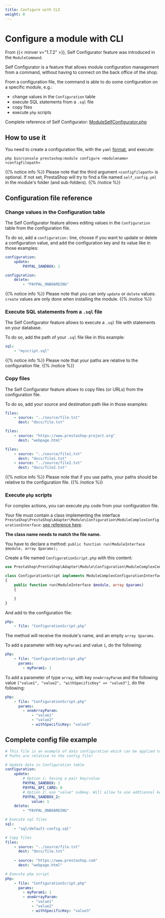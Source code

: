 ```yaml
---
title: Configure with CLI
weight: 0
---
```


# Configure a module with CLI

From {{< minver v="1.7.2" >}}, Self Configurator feature was introduced in the `ModuleCommand`.

Self Configurator is a feature that allows module configuration management from a command, without having to connect on the back office of the shop.

From a configuration file, the command is able to do some configuration on a specific module, e.g.:

- change values in the `Configuration` table
- execute SQL statements from a `.sql` file
- copy files
- execute `php` scripts

Complete reference of Self Configurator: [ModuleSelfConfigurator.php](https://github.com/PrestaShop/PrestaShop/blob/8.0.x/src/Adapter/Module/Configuration/ModuleSelfConfigurator.php)

## How to use it

You need to create a configuration file, with the `yaml` [format](https://symfony.com/doc/current/components/yaml/yaml_format.html), and execute:

`php bin/console prestashop:module configure <modulename> <configfilepath>`

{{% notice info %}}
Please note that the third argument `<configfilepath>` is optional. If not set, PrestaShop will try to find a file named `self_config.yml` in the module's folder (and sub-folders).
{{% /notice %}}

## Configuration file reference

### Change values in the Configuration table

The Self Configurator feature allows editing values in the `Configuration` table from the configuration file. 

To do so, add a `configuration:` line, choose if you want to update or delete a configuration value, and add the configuration key and its value like in those examples:

```yaml
configuration:
    update:
        PAYPAL_SANDBOX: 1
```

```yaml
configuration:
    delete:
        - "PAYPAL_ONBOARDING"
```

{{% notice info %}}
Please note that you can only `update` or `delete` values: `create` values are only done when installing the module.
{{% /notice %}}

### Execute SQL statements from a `.sql` file

The Self Configurator feature allows to execute a `.sql` file with statements on your database.

To do so, add the path of your `.sql` file like in this example:

```yaml
sql:
    - "myscript.sql"
```

{{% notice info %}}
Please note that your paths are relative to the configuration file.
{{% /notice %}}

### Copy files

The Self Configurator feature allows to copy files (or URLs) from the configuration file.

To do so, add your source and destination path like in those examples:

```yaml
files:
    - source: "../source/file.txt"
      dest: "docs/file.txt"
```

```yaml
files:
    - source: "https://www.prestashop-project.org"
      dest: "webpage.html"
```

```yaml
files:
    - source: "../source/file1.txt"
      dest: "docs/file1.txt"
    - source: "../source/file2.txt"
      dest: "docs/file2.txt"
```

{{% notice info %}}
Please note that if you use paths, your paths should be relative to the configuration file.
{{% /notice %}}

### Execute `php` scripts

For complex actions, you can execute `php` code from your configuration file. 

Your file must contain a class implementing the interface `PrestaShop\PrestaShop\Adapter\Module\Configuration\ModuleComplexConfigurationInterface`: [see reference here](https://github.com/PrestaShop/PrestaShop/blob/8.0.x/src/Adapter/Module/Configuration/ModuleComplexConfigurationInterface.php).

**The class name needs to match the file name.**

You have to declare a method: `public function run(ModuleInterface $module, array $params);`

Create a file named `ConfigurationScript.php` with this content:

```php
use PrestaShop\PrestaShop\Adapter\Module\Configuration\ModuleComplexConfigurationInterface;

class ConfigurationScript implements ModuleComplexConfigurationInterface
{
    public function run(ModuleInterface $module, array $params)
    {

    }
}
```

And add to the configuration file:

```yaml
php:
    - file: "ConfigurationScript.php"
```

The method will receive the module's name, and an empty `array $params`.

To add a parameter with key `myParam1` and value `1`, do the following:

```yaml
php:
    - file: "ConfigurationScript.php"
      params:
        - myParam1: 1
```

To add a parameter of type `array`, with key `oneArrayParam` and the following value `["value1", "value2", "withSpecificKey" => "value3"]`, do the following: 

```yaml
php:
    - file: "ConfigurationScript.php"
      params:
        - oneArrayParam:
            - "value1"
            - "value2"
            - withSpecificKey: "value3"
```

## Complete config file example

```yaml
# This file is an example of data configuration which can be applied to a module
# Paths are relative to the config file!

# Update data in Configuration table
configuration:
    update:
        # Option 1: having a pair key/value
        PAYPAL_SANDBOX: 1
        PAYPAL_API_CARD: 0
        # Option 2: use "value" subkey. Will allow to use addtionnal keys later
        PAYPAL_SANDBOX_2:
            value: 1
    delete:
        - "PAYPAL_ONBOARDING"

# Execute sql files
sql:
    - "sql/default-config.sql"

# Copy files
files:
    - source: "../source/file.txt"
      dest: "docs/file.txt"
      
    - source: "https://www.prestashop.com"
      dest: "webpage.html"

# Execute php script
php:
    - file: "ConfigurationScript.php"
      params:
        - myParam1: 1
        - oneArrayParam:
            - "value1"
            - "value2"
            - withSpecificKey: "value3"
```